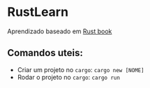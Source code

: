 # RustLearn

Aprendizado baseado em [Rust book][def]

[def]: https://doc.rust-lang.org/book/title-page.html

## Comandos uteis:

- Criar um projeto no `cargo`: `cargo new [NOME]`
- Rodar o projeto no `cargo`: `cargo run`
